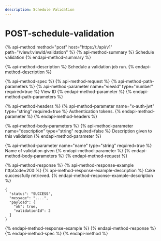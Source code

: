```yaml
---
description: Schedule Validation
---
```


# POST-schedule-validation

{% api-method method="post" host="https://<host>:<port>/api/v1" path="/view/:viewId/validation" %}
{% api-method-summary %}
Schedule validation
{% endapi-method-summary %}

{% api-method-description %}
Schedule a validation job run.
{% endapi-method-description %}

{% api-method-spec %}
{% api-method-request %}
{% api-method-path-parameters %}
{% api-method-parameter name="viewId" type="number" required=true %}
View ID
{% endapi-method-parameter %}
{% endapi-method-path-parameters %}

{% api-method-headers %}
{% api-method-parameter name="x-auth-jwt" type="string" required=true %}
Authentication tokens.
{% endapi-method-parameter %}
{% endapi-method-headers %}

{% api-method-body-parameters %}
{% api-method-parameter name="description" type="string" required=false %}
Description given to this validation
{% endapi-method-parameter %}

{% api-method-parameter name="name" type="string" required=true %}
Name of validation given
{% endapi-method-parameter %}
{% endapi-method-body-parameters %}
{% endapi-method-request %}

{% api-method-response %}
{% api-method-response-example httpCode=200 %}
{% api-method-response-example-description %}
Cake successfully retrieved.
{% endapi-method-response-example-description %}

```
{
  "status": "SUCCESS",
  "message": "....",
  "payload": {
    "ok": true,
    "validationId": 2
  }
}
```
{% endapi-method-response-example %}
{% endapi-method-response %}
{% endapi-method-spec %}
{% endapi-method %}



